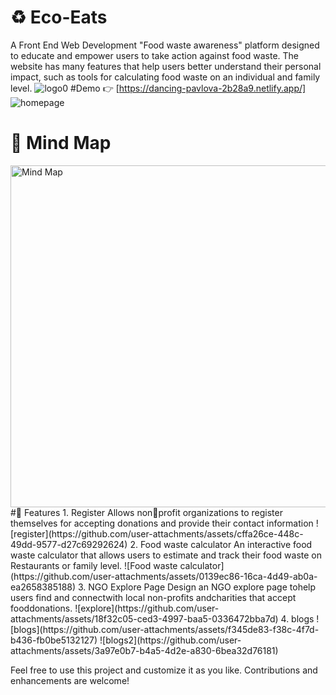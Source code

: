 # ♻ Eco-Eats 
A Front End Web Development  "Food waste awareness" platform   designed to educate and empower users to  take action against food waste. The website has many features that help users better understand their  personal impact, such as tools for calculating food waste on an individual and family level.
![logo0](https://github.com/user-attachments/assets/880479fe-4032-4e78-bfd6-655047fb403a)
#Demo
👉 [https://dancing-pavlova-2b28a9.netlify.app/]
![homepage](https://github.com/user-attachments/assets/c2ec4a63-c28f-472d-8d19-af66fbba9178)

# 📌 Mind Map 
<img width="547" alt="Mind Map" src="https://github.com/user-attachments/assets/9280b1a0-3033-4cd4-af44-50feb2c0dec7">
#📌 Features
1. Register
 Allows nonprofit organizations to register themselves for accepting donations and provide their contact information
![register](https://github.com/user-attachments/assets/cffa26ce-448c-49dd-9577-d27c69292624)
2. Food waste calculator
   An interactive food waste calculator that allows users to estimate and track their food waste on Restaurants or family level.
   ![Food waste calculator](https://github.com/user-attachments/assets/0139ec86-16ca-4d49-ab0a-ea2658385188)
3. NGO Explore Page
   Design an NGO explore page tohelp users find and connectwith local non-profits andcharities that accept fooddonations.
   ![explore](https://github.com/user-attachments/assets/18f32c05-ced3-4997-baa5-0336472bba7d)
4. blogs
![blogs](https://github.com/user-attachments/assets/f345de83-f38c-4f7d-b436-fb0be5132127)
![blogs2](https://github.com/user-attachments/assets/3a97e0b7-b4a5-4d2e-a830-6bea32d76181)

Feel free to use this project and customize it as you like. Contributions and enhancements are welcome!
